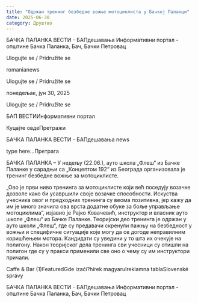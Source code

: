 ```yaml
---
title: "Одржан тренинг безбедне вожње мотоциклиста у Бачкој Паланци"
date: 2025-06-30
category: Друштво
---
```


БАЧКА ПАЛАНКА ВЕСТИ - БАПдешавања Информативни портал - општине Бачка Паланка, Бач, Бачки Петровац

Ulogujte se / Pridružite se

romanianews

Ulogujte se / Pridružite se

понедељак, јун 30, 2025

Ulogujte se / Pridružite se

БАП ВЕСТИИнформативни портал

Куцајте овдеПретражи

БАЧКА ПАЛАНКА ВЕСТИ - БАПдешавања news

type here...Претрага

БАЧКА ПАЛАНКА – У недељу (22.06.), ауто школа „Флеш“ из Бачке Паланке у сарадњи са „Концептом 192“ из Београда организовала је тренинг безбедне вожње за мотоциклисте.

„Ово је први ниво тренинга за мотоциклисте који већ поседују возачке дозволе како би усавршили своје возачке способности. Искуства учесника овог и предходних тренинга су веома позитивна, јер кажу да им је много значила ова врста додатне обуке за боље управљање мотоциклима“, изјавио је Рајко Ковачевић, инструктор и власник ауто школе „Флеш“ из Бачке Паланке.
Теоријски део тренинга је одржан у ауто школи „Флеш“, где су предавачи скренули пажњу на безбедност у вожњи и специфичне ситуације које могу да се догоде неправилним коришћењем мотора. Кандидати су уведини у то шта их очекује на полигону. Након теоријског дела тренинга сви учесници су отишли на полигон где су у пракси применили све оно о чему су им инструктори причали.

Caffe & Bar (1)FeaturedGde izaći?hírek magyarulreklamna tablaSlovenské správy

БАЧКА ПАЛАНКА ВЕСТИ - БАПдешавања Информативни портал - општине Бачка Паланка, Бач, Бачки Петровац
